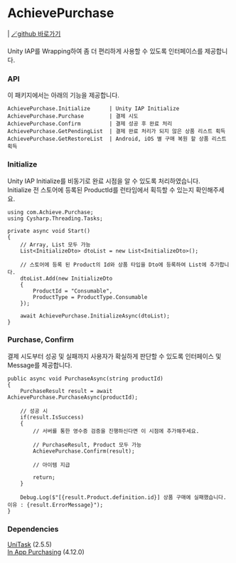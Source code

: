 # AchievePurchase
| [🪄github 바로가기][def]

Unity IAP를 Wrapping하여 좀 더 편리하게 사용할 수 있도록 인터페이스를 제공합니다.

### API

이 패키지에서는 아래의 기능을 제공합니다.

    AchievePurchase.Initialize      | Unity IAP Initialize
    AchievePurchase.Purchase        | 결제 시도
    AchievePurchase.Confirm         | 결제 성공 후 완료 처리
    AchievePurchase.GetPendingList  | 결제 완료 처리가 되지 않은 상품 리스트 획득
    AchievePurchase.GetRestoreList  | Android, iOS 별 구매 복원 할 상품 리스트 획득 

### Initialize

Unity IAP Initialize를 비동기로 완료 시점을 알 수 있도록 처리하였습니다.<br>
Initialize 전 스토어에 등록된 ProductId를 런타임에서 획득할 수 있는지 확인해주세요.


```
using com.Achieve.Purchase;
using Cysharp.Threading.Tasks;

private async void Start()
{
    // Array, List 모두 가능
    List<InitializeDto> dtoList = new List<InitializeDto>();

    // 스토어에 등록 된 Product의 Id와 상품 타입을 Dto에 등록하여 List에 추가합니다.    
    dtoList.Add(new InitializeDto
    {
        ProductId = "Consumable",
        ProductType = ProductType.Consumable
    });

    await AchievePurchase.InitializeAsync(dtoList);
}
```

### Purchase, Confirm

결제 시도부터 성공 및 실패까지 사용자가 확실하게 판단할 수 있도록 인터페이스 및 Message를 제공합니다.

```
public async void PurchaseAsync(string productId)
{
    PurchaseResult result = await AchievePurchase.PurchaseAsync(productId);

    // 성공 시
    if(result.IsSuccess)
    {
        // 서버를 통한 영수증 검증을 진행하신다면 이 시점에 추가해주세요. 

        // PurchaseResult, Product 모두 가능
        AchievePurchase.Confirm(result);

        // 아이템 지급

        return;
    }

    Debug.Log($"[{result.Product.definition.id}] 상품 구매에 실패했습니다. 이유 : {result.ErrorMessage}");
}
```

### Dependencies
[UniTask](https://github.com/Cysharp/UniTask) (2.5.5)<br>
[In App Purchasing](https://docs.unity3d.com/Packages/com.unity.purchasing@4.12/manual/index.html) (4.12.0)


[def]: https://github.com/achieveonepark/AchievePurchase
